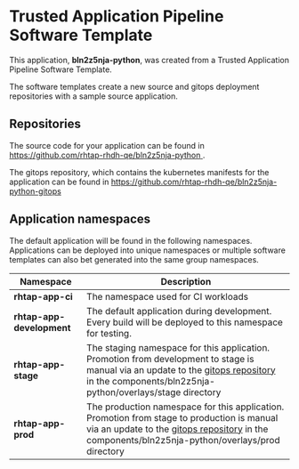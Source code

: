 # Trusted Application Pipeline Software Template

This application, **bln2z5nja-python**, was created from a Trusted Application Pipeline Software Template.

The software templates create a new source and gitops deployment repositories with a sample source application. 

## Repositories

The source code for your application can be found in [https://github.com/rhtap-rhdh-qe/bln2z5nja-python ](https://github.com/rhtap-rhdh-qe/bln2z5nja-python ).
 
The gitops repository, which contains the kubernetes manifests for the application can be found in 
[https://github.com/rhtap-rhdh-qe/bln2z5nja-python-gitops ](https://github.com/rhtap-rhdh-qe/bln2z5nja-python-gitops ) 

## Application namespaces 

The default application will be found in the following namespaces. Applications can be deployed into unique namespaces or multiple software templates can also bet generated into the same group namespaces.  

|  Namespace   |  Description   |  
| -------- | -------- |
| **rhtap-app-ci** | The namespace used for CI workloads |
| **rhtap-app-development** | The default application during development. Every build will be deployed to this namespace for testing. |
| **rhtap-app-stage** | The staging namespace for this application. Promotion from development to stage is manual via an update to the [gitops repository](https://github.com/rhtap-rhdh-qe/bln2z5nja-python-gitops ) in the components/bln2z5nja-python/overlays/stage directory |
| **rhtap-app-prod** | The production namespace for this application. Promotion from stage to production is manual via an update to the [gitops repository](https://github.com/rhtap-rhdh-qe/bln2z5nja-python-gitops ) in the components/bln2z5nja-python/overlays/prod directory |